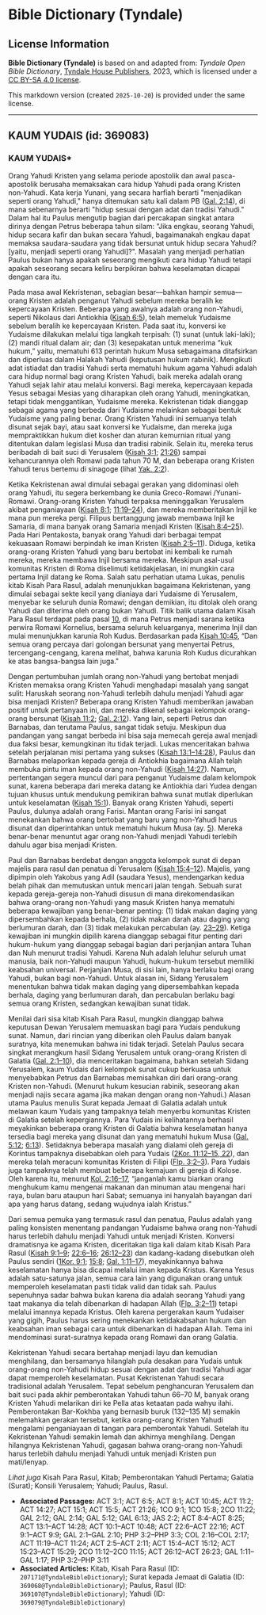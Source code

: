 # Bible Dictionary (Tyndale)

## License Information

**Bible Dictionary (Tyndale)** is based on and adapted from: _Tyndale Open Bible Dictionary_, [Tyndale House Publishers](https://tyndaleopenresources.com/), 2023, which is licensed under a [CC BY-SA 4.0 license](https://creativecommons.org/licenses/by-sa/4.0/legalcode.en).

This markdown version (created `2025-10-20`) is provided under the same license.



--------------------------------

## KAUM YUDAIS (id: 369083)

### KAUM YUDAIS\*

Orang Yahudi Kristen yang selama periode apostolik dan awal pasca\-apostolik berusaha memaksakan cara hidup Yahudi pada orang Kristen non\-Yahudi. Kata kerja Yunani, yang secara harfiah berarti "menjadikan seperti orang Yahudi," hanya ditemukan satu kali dalam PB ([Gal. 2:14](https://ref.ly/Gal2:14)), di mana sebenarnya berarti "hidup sesuai dengan adat dan tradisi Yahudi." Dalam hal itu Paulus mengutip bagian dari percakapan singkat antara dirinya dengan Petrus beberapa tahun silam: "Jika engkau, seorang Yahudi, hidup secara kafir dan bukan secara Yahudi, bagaimanakah engkau dapat memaksa saudara\-saudara yang tidak bersunat untuk hidup secara Yahudi? \[yaitu, menjadi seperti orang Yahudi]?". Masalah yang menjadi perhatian Paulus bukan hanya apakah seseorang mengikuti cara hidup Yahudi tetapi apakah seseorang secara keliru berpikiran bahwa keselamatan dicapai dengan cara itu.

Pada masa awal Kekristenan, sebagian besar—bahkan hampir semua—orang Kristen adalah penganut Yahudi sebelum mereka beralih ke kepercayaan Kristen. Beberapa yang awalnya adalah orang non\-Yahudi, seperti Nikolaus dari Antiokhia ([Kisah 6:5](https://ref.ly/Acts6:5)), telah memeluk Yudaisme sebelum beralih ke kepercayaan Kristen. Pada saat itu, konversi ke Yudaisme dilakukan melalui tiga langkah terpisah: (1\) sunat (untuk laki\-laki); (2\) mandi ritual dalam air; dan (3\) kesepakatan untuk menerima “kuk hukum,” yaitu, mematuhi 613 perintah hukum Musa sebagaimana ditafsirkan dan diperluas dalam Halakah Yahudi (keputusan hukum rabinik). Mengikuti adat istiadat dan tradisi Yahudi serta mematuhi hukum agama Yahudi adalah cara hidup normal bagi orang Kristen Yahudi, baik mereka adalah orang Yahudi sejak lahir atau melalui konversi. Bagi mereka, kepercayaan kepada Yesus sebagai Mesias yang diharapkan oleh orang Yahudi, meningkatkan, tetapi tidak menggantikan, Yudaisme mereka. Kekristenan tidak dianggap sebagai agama yang berbeda dari Yudaisme melainkan sebagai bentuk Yudaisme yang paling benar. Orang Kristen Yahudi ini semuanya telah disunat sejak bayi, atau saat konversi ke Yudaisme, dan mereka juga mempraktikkan hukum diet kosher dan aturan kemurnian ritual yang ditentukan dalam legislasi Musa dan tradisi rabinik. Selain itu, mereka terus beribadah di bait suci di Yerusalem ([Kisah 3:1](https://ref.ly/Acts3:1); [21:26](https://ref.ly/Acts21:26)) sampai kehancurannya oleh Romawi pada tahun 70 M, dan beberapa orang Kristen Yahudi terus bertemu di sinagoge (lihat [Yak. 2:2](https://ref.ly/Jas2:2)).

Ketika Kekristenan awal dimulai sebagai gerakan yang didominasi oleh orang Yahudi, itu segera berkembang ke dunia Greco\-Romawi /Yunani\-Romawi. Orang\-orang Kristen Yahudi terpaksa meninggalkan Yerusalem akibat penganiayaan ([Kisah 8:1](https://ref.ly/Acts8:1); [11:19–24](https://ref.ly/Acts11:19-Acts11:24)), dan mereka memberitakan Injil ke mana pun mereka pergi. Filipus bertanggung jawab membawa Injil ke Samaria, di mana banyak orang Samaria menjadi Kristen ([Kisah 8:4–25](https://ref.ly/Acts8:4-Acts8:25)). Pada Hari Pentakosta, banyak orang Yahudi dari berbagai tempat kekuasaan Romawi berpindah ke iman Kristen ([Kisah 2:5–11](https://ref.ly/Acts2:5-Acts2:11)). Diduga, ketika orang\-orang Kristen Yahudi yang baru bertobat ini kembali ke rumah mereka, mereka membawa Injil bersama mereka. Meskipun asal\-usul komunitas Kristen di Roma diselimuti ketidakjelasan, ini mungkin cara pertama Injil datang ke Roma. Salah satu perhatian utama Lukas, penulis kitab Kisah Para Rasul, adalah menunjukkan bagaimana Kekristenan, yang dimulai sebagai sekte kecil yang dianiaya dari Yudaisme di Yerusalem, menyebar ke seluruh dunia Romawi; dengan demikian, itu ditolak oleh orang Yahudi dan diterima oleh orang bukan Yahudi. Titik balik utama dalam Kisah Para Rasul terdapat pada pasal [10](https://ref.ly/Acts10:1-Acts10:48), di mana Petrus menjadi sarana ketika perwira Romawi Kornelius, bersama seluruh keluarganya, menerima Injil dan mulai menunjukkan karunia Roh Kudus. Berdasarkan pada [Kisah 10:45](https://ref.ly/Acts10:45), “Dan semua orang percaya dari golongan bersunat yang menyertai Petrus, tercengang\-cengang, karena melihat, bahwa karunia Roh Kudus dicurahkan ke atas bangsa\-bangsa lain juga."

Dengan pertumbuhan jumlah orang non\-Yahudi yang bertobat menjadi Kristen memaksa orang Kristen Yahudi menghadapi masalah yang sangat sulit: Haruskah seorang non\-Yahudi terlebih dahulu menjadi Yahudi agar bisa menjadi Kristen? Beberapa orang Kristen Yahudi memberikan jawaban positif untuk pertanyaan ini, dan mereka dikenal sebagai kelompok orang\-orang bersunat ([Kisah 11:2](https://ref.ly/Acts11:2); [Gal. 2:12](https://ref.ly/Gal2:12)). Yang lain, seperti Petrus dan Barnabas, dan terutama Paulus, sangat tidak setuju. Meskipun dua pandangan yang sangat berbeda ini bisa saja memecah gereja awal menjadi dua faksi besar, kemungkinan itu tidak terjadi. Lukas menceritakan bahwa setelah perjalanan misi pertama yang sukses ([Kisah 13:1–14:28](https://ref.ly/Acts13:1-Acts14:28)), Paulus dan Barnabas melaporkan kepada gereja di Antiokhia bagaimana Allah telah membuka pintu iman kepada orang non\-Yahudi ([Kisah 14:27](https://ref.ly/Acts14:27)). Namun, pertentangan segera muncul dari para penganut Yudaisme dalam kelompok sunat, karena beberapa dari mereka datang ke Antiokhia dari Yudea dengan tujuan khusus untuk mendukung pemikiran bahwa sunat mutlak diperlukan untuk keselamatan ([Kisah 15:1](https://ref.ly/Acts15:1)). Banyak orang Kristen Yahudi, seperti Paulus, dulunya adalah orang Farisi. Mantan orang Farisi ini sangat menekankan bahwa orang bertobat yang baru yang non\-Yahudi harus disunat dan diperintahkan untuk mematuhi hukum Musa (ay. [5](https://ref.ly/Acts15:5)). Mereka benar\-benar menuntut agar orang non\-Yahudi menjadi Yahudi terlebih dahulu agar bisa menjadi Kristen.

Paul dan Barnabas berdebat dengan anggota kelompok sunat di depan majelis para rasul dan penatua di Yerusalem ([Kisah 15:4–12](https://ref.ly/Acts15:4-Acts15:12)). Majelis, yang dipimpin oleh Yakobus yang Adil (saudara Yesus), mendengarkan kedua belah pihak dan memutuskan untuk mencari jalan tengah. Sebuah surat kepada gereja\-gereja non\-Yahudi disusun di mana direkomendasikan bahwa orang\-orang non\-Yahudi yang masuk Kristen hanya mematuhi beberapa kewajiban yang benar\-benar penting: (1\) tidak makan daging yang dipersembahkan kepada berhala, (2\) tidak makan darah atau daging yang berlumuran darah, dan (3\) tidak melakukan percabulan (ay. [23–29](https://ref.ly/Acts15:23-Acts15:29)). Ketiga kewajiban ini mungkin dipilih karena dianggap sebagai fitur penting dari hukum\-hukum yang dianggap sebagai bagian dari perjanjian antara Tuhan dan Nuh menurut tradisi Yahudi. Karena Nuh adalah leluhur seluruh umat manusia, baik non\-Yahudi maupun Yahudi, hukum\-hukum tersebut memiliki keabsahan universal. Perjanjian Musa, di sisi lain, hanya berlaku bagi orang Yahudi, bukan bagi non\-Yahudi. Untuk alasan ini, Sidang Yerusalem menentukan bahwa tidak makan daging yang dipersembahkan kepada berhala, daging yang berlumuran darah, dan percabulan berlaku bagi semua orang Kristen, sedangkan kewajiban sunat tidak.

Menilai dari sisa kitab Kisah Para Rasul, mungkin dianggap bahwa keputusan Dewan Yerusalem memuaskan bagi para Yudais pendukung sunat. Namun, dari rincian yang diberikan oleh Paulus dalam banyak suratnya, kita menemukan bahwa ini tidak terjadi. Setelah Paulus secara singkat merangkum hasil Sidang Yerusalem untuk orang\-orang Kristen di Galatia ([Gal. 2:1–10](https://ref.ly/Gal2:1-Gal2:10)), dia menceritakan bagaimana, bahkan setelah Sidang Yerusalem, kaum Yudais dari kelompok sunat cukup berkuasa untuk menyebabkan Petrus dan Barnabas memisahkan diri dari orang\-orang Kristen non\-Yahudi. (Menurut hukum kesucian rabinik, seseorang akan menjadi najis secara agama jika makan dengan orang non\-Yahudi.) Alasan utama Paulus menulis Surat kepada Jemaat di Galatia adalah untuk melawan kaum Yudais yang tampaknya telah menyerbu komunitas Kristen di Galatia setelah kepergiannya. Para Yudais ini kelihatannya berhasil meyakinkan beberapa orang Kristen di Galatia bahwa keselamatan hanya tersedia bagi mereka yang disunat dan yang mematuhi hukum Musa ([Gal. 5:12](https://ref.ly/Gal5:12); [6:13](https://ref.ly/Gal6:13)). Setidaknya beberapa masalah yang dialami oleh gereja di Korintus tampaknya disebabkan oleh para Yudais ([2Kor. 11:12–15, 22](https://ref.ly/2Cor11:12-2Cor11:15,2Cor11:22)), dan mereka telah meracuni komunitas Kristen di Filipi ([Flp. 3:2–3](https://ref.ly/Phil3:2-Phil3:3)). Para Yudais juga tampaknya telah membuat beberapa kemajuan di gereja di Kolose. Oleh karena itu, menurut [Kol. 2:16–17](https://ref.ly/Col2:16-Col2:17), “janganlah kamu biarkan orang menghukum kamu mengenai makanan dan minuman atau mengenai hari raya, bulan baru ataupun hari Sabat; semuanya ini hanyalah bayangan dari apa yang harus datang, sedang wujudnya ialah Kristus.”

Dari semua pemuka yang termasuk rasul dan penatua, Paulus adalah yang paling konsisten menentang pandangan Yudaisme bahwa orang non\-Yahudi harus terlebih dahulu menjadi Yahudi untuk menjadi Kristen. Konversi dramatisnya ke agama Kristen, diceritakan tiga kali dalam kitab Kisah Para Rasul ([Kisah 9:1–9](https://ref.ly/Acts9:1-Acts9:9); [22:6–16](https://ref.ly/Acts22:6-Acts22:16); [26:12–23](https://ref.ly/Acts26:12-Acts26:23)) dan kadang\-kadang disebutkan oleh Paulus sendiri ([1Kor. 9:1](https://ref.ly/1Cor9:1); [15:8](https://ref.ly/1Cor15:8); [Gal. 1:11–17](https://ref.ly/Gal1:11-Gal1:17)), meyakinkannya bahwa keselamatan hanya bisa dicapai melalui iman kepada Kristus. Karena Yesus adalah satu\-satunya jalan, semua cara lain yang digunakan orang untuk memperoleh keselamatan pasti tidak valid dan tidak sah. Paulus sepenuhnya sadar bahwa bukan karena dia adalah seorang Yahudi yang taat makanya dia telah dibenarkan di hadapan Allah ([Flp. 3:2–11](https://ref.ly/Phil3:2-Phil3:11)) tetapi melalui imannya kepada Kristus. Oleh karena pergerakan kaum Yudaiser yang gigih, Paulus harus sering menekankan ketidakabsahan hukum dan keabsahan iman sebagai cara untuk dibenarkan di hadapan Allah. Tema ini mendominasi surat\-suratnya kepada orang Romawi dan orang Galatia.

Kekristenan Yahudi secara bertahap menjadi layu dan kemudian menghilang, dan bersamanya hilanglah pula desakan para Yudais untuk orang\-orang non\-Yahudi hidup sesuai dengan adat dan tradisi Yahudi agar dapat memperoleh keselamatan. Pusat Kekristenan Yahudi secara tradisional adalah Yerusalem. Tepat sebelum penghancuran Yerusalem dan bait suci pada akhir pemberontakan Yahudi tahun 66–70 M, banyak orang Kristen Yahudi melarikan diri ke Pella atas ketaatan pada wahyu ilahi. Pemberontakan Bar\-Kokhba yang bernasib buruk (132–135 M) semakin melemahkan gerakan tersebut, ketika orang\-orang Kristen Yahudi mengalami penganiayaan di tangan para pemberontak Yahudi. Setelah itu Kekristenan Yahudi semakin lemah dan akhirnya menghilang. Dengan hilangnya Kekristenan Yahudi, gagasan bahwa orang\-orang non\-Yahudi harus terlebih dahulu menjadi Yahudi untuk menjadi Kristen pun mati/lenyap.

*Lihat juga* Kisah Para Rasul, Kitab; Pemberontakan Yahudi Pertama; Galatia (Surat); Konsili Yerusalem; Yahudi; Paulus, Rasul.

* **Associated Passages:** ACT 3:1; ACT 6:5; ACT 8:1; ACT 10:45; ACT 11:2; ACT 14:27; ACT 15:1; ACT 15:5; ACT 21:26; 1CO 9:1; 1CO 15:8; 2CO 11:22; GAL 2:12; GAL 2:14; GAL 5:12; GAL 6:13; JAS 2:2; ACT 8:4–ACT 8:25; ACT 13:1–ACT 14:28; ACT 10:1–ACT 10:48; ACT 22:6–ACT 22:16; ACT 9:1–ACT 9:9; GAL 2:1–GAL 2:10; PHP 3:2–PHP 3:3; COL 2:16–COL 2:17; ACT 11:19–ACT 11:24; ACT 2:5–ACT 2:11; ACT 15:4–ACT 15:12; ACT 15:23–ACT 15:29; 2CO 11:12–2CO 11:15; ACT 26:12–ACT 26:23; GAL 1:11–GAL 1:17; PHP 3:2–PHP 3:11
* **Associated Articles:** Kitab, Kisah Para Rasul (ID: `207171@TyndaleBibleDictionary`); Surat kepada Jemaat di Galatia (ID: `369068@TyndaleBibleDictionary`); Paulus, Rasul (ID: `369107@TyndaleBibleDictionary`); Yahudi (ID: `369079@TyndaleBibleDictionary`)

